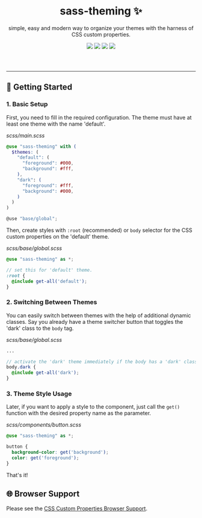 <header>
  <h1 align="center">sass-theming ✨</h1>
  <p align="center">simple, easy and modern way to organize your themes with the harness of CSS custom properties.</p>
  <div align="center">
    <img src="https://img.shields.io/npm/v/sass-theming" />
    <img src="https://img.shields.io/github/issues/ngkusnd/sass-theming" />
    <img src="https://img.shields.io/github/stars/ngkusnd/sass-theming" />
    <img src="https://img.shields.io/github/forks/ngkusnd/sass-theming" />
  </div>
</header>

---

## 🚀 Getting Started

### 1. Basic Setup

First, you need to fill in the required configuration. The theme must have at least one theme with the name 'default'.

_scss/main.scss_

```scss
@use "sass-theming" with (
  $themes: (
    "default": (
      "foreground": #000,
      "background": #fff,
    ),
    "dark": (
      "foreground": #fff,
      "background": #000,
    )
  )
)

@use "base/global";
```

Then, create styles with `:root` (recommended) or `body` selector for the CSS custom properties on the 'default' theme.

_scss/base/global.scss_

```scss
@use "sass-theming" as *;

// set this for 'default' theme.
:root {
  @include get-all('default');
}
```

### 2. Switching Between Themes

You can easily switch between themes with the help of additional dynamic classes. Say you already have a theme switcher button that toggles the 'dark' class to the `body` tag.

_scss/base/global.scss_

```scss
...

// activate the 'dark' theme immediately if the body has a 'dark' class name.
body.dark {
  @include get-all('dark');
}
```

### 3. Theme Style Usage

Later, if you want to apply a style to the component, just call the `get()` function with the desired property name as the parameter.

_scss/components/button.scss_

```scss
@use "sass-theming" as *;

button {
  background-color: get('background');
  color: get('foreground');
}
```

That's it!

## 🌐 Browser Support

Please see the [CSS Custom Properties Browser Support](https://caniuse.com/css-variables).
